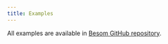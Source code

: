 ```yaml
---
title: Examples
---
```


All examples are available in [Besom GitHub repository](https://github.com/VirtusLab/besom/tree/v0.2.2/examples).